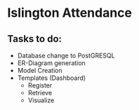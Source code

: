 # Islington Attendance

## Tasks to do:
* Database change to PostGRESQL
* ER-Diagram generation
* Model Creation
* Templates (Dashboard)
	* Register
	* Retrieve
	* Visualize
